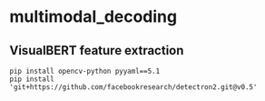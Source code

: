 # multimodal_decoding

## VisualBERT feature extraction

```
pip install opencv-python pyyaml==5.1
pip install 'git+https://github.com/facebookresearch/detectron2.git@v0.5'
```
